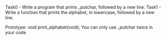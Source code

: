 Task0 - Write a program that prints _putchar, followed by a new line.
Task1 - Write a function that prints the alphabet, in lowercase, followed by a new line.

Prototype: void print_alphabet(void);
You can only use _putchar twice in your code

